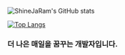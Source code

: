 ![ShineJaRam's GitHub stats](https://github-readme-stats.vercel.app/api?username=ShineJaRam&theme=cobalt&show_icons=true)

[![Top Langs](https://github-readme-stats.vercel.app/api/top-langs/?username=ShineJaRam&layout=compact&theme=dark&langs_count=8)](https://github.com/anuraghazra/github-readme-stats)



### 더 나은 매일을 꿈꾸는 개발자입니다.

<!--
**ShineJaRam/ShineJaRam** is a ✨ _special_ ✨ repository because its `README.md` (this file) appears on your GitHub profile.

Here are some ideas to get you started:

- 🔭 I’m currently working on ...
- 🌱 I’m currently learning ...
- 👯 I’m looking to collaborate on ...
- 🤔 I’m looking for help with ...
- 💬 Ask me about ...
- 📫 How to reach me: ...
- 😄 Pronouns: ...
- ⚡ Fun fact: ...
-->
